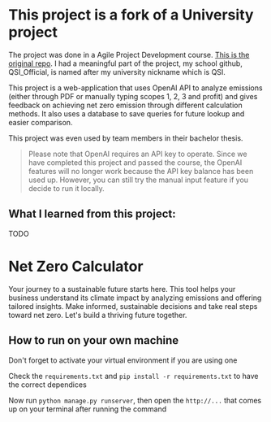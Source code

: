 # This project is a fork of a University project
The project was done in a Agile Project Development course. [This is the original repo](https://github.com/Flob19/DAT257). I had a meaningful part of the project, my school github, QSI_Official, is named after my university nickname which is QSI.

This project is a web-application that uses OpenAI API to analyze emissions (either through PDF or manually typing scopes 1, 2, 3 and profit) and gives feedback on achieving net zero emission through different calculation methods. It also uses a database to save queries for future lookup and easier comparison.

This project was even used by team members in their bachelor thesis.

> Please note that OpenAI requires an API key to operate. Since we have completed this project and passed the course, the OpenAI features will no longer work because the API key balance has been used up. However, you can still try the manual input feature if you decide to run it locally.

## What I learned from this project:
TODO

# Net Zero Calculator
Your journey to a sustainable future starts here. This tool helps your business understand its climate impact by analyzing emissions and offering tailored insights. Make informed, sustainable decisions and take real steps toward net zero. Let's build a thriving future together.

## How to run on your own machine

Don't forget to activate your virtual environment if you are using one

Check the `requirements.txt` and `pip install -r requirements.txt` to have the correct dependices

Now run `python manage.py runserver`, then open the `http://...` that comes up on your terminal after running the command